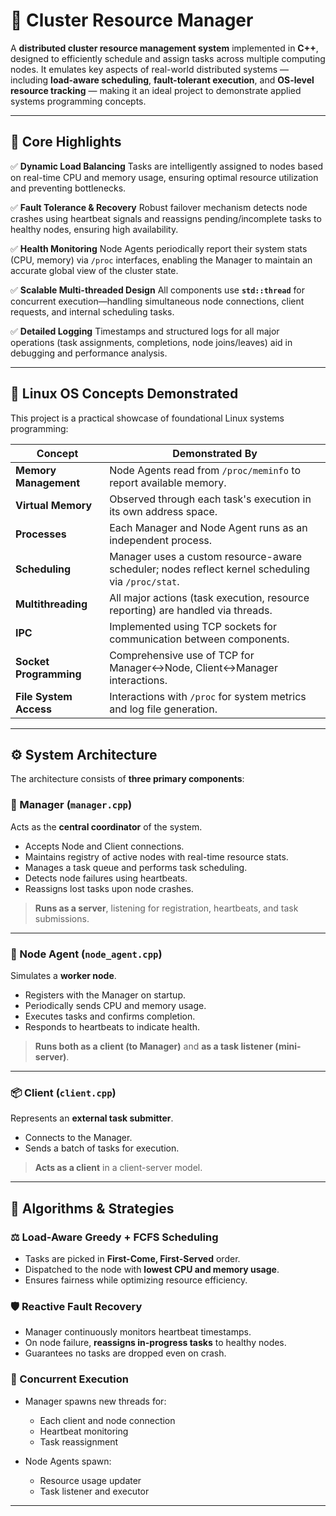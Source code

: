 
# 🚀 Cluster Resource Manager

A **distributed cluster resource management system** implemented in **C++**, designed to efficiently schedule and assign tasks across multiple computing nodes. It emulates key aspects of real-world distributed systems — including **load-aware scheduling**, **fault-tolerant execution**, and **OS-level resource tracking** — making it an ideal project to demonstrate applied systems programming concepts.

---

## 🌟 Core Highlights

✅ **Dynamic Load Balancing**
Tasks are intelligently assigned to nodes based on real-time CPU and memory usage, ensuring optimal resource utilization and preventing bottlenecks.

✅ **Fault Tolerance & Recovery**
Robust failover mechanism detects node crashes using heartbeat signals and reassigns pending/incomplete tasks to healthy nodes, ensuring high availability.

✅ **Health Monitoring**
Node Agents periodically report their system stats (CPU, memory) via `/proc` interfaces, enabling the Manager to maintain an accurate global view of the cluster state.

✅ **Scalable Multi-threaded Design**
All components use **`std::thread`** for concurrent execution—handling simultaneous node connections, client requests, and internal scheduling tasks.

✅ **Detailed Logging**
Timestamps and structured logs for all major operations (task assignments, completions, node joins/leaves) aid in debugging and performance analysis.

---

## 🧠 Linux OS Concepts Demonstrated

This project is a practical showcase of foundational Linux systems programming:

| Concept                | Demonstrated By                                                                                   |
| ---------------------- | ------------------------------------------------------------------------------------------------- |
| **Memory Management**  | Node Agents read from `/proc/meminfo` to report available memory.                                 |
| **Virtual Memory**     | Observed through each task's execution in its own address space.                                  |
| **Processes**          | Each Manager and Node Agent runs as an independent process.                                       |
| **Scheduling**         | Manager uses a custom resource-aware scheduler; nodes reflect kernel scheduling via `/proc/stat`. |
| **Multithreading**     | All major actions (task execution, resource reporting) are handled via threads.                   |
| **IPC**                | Implemented using TCP sockets for communication between components.                               |
| **Socket Programming** | Comprehensive use of TCP for Manager↔Node, Client↔Manager interactions.                           |
| **File System Access** | Interactions with `/proc` for system metrics and log file generation.                             |

---

## ⚙️ System Architecture

The architecture consists of **three primary components**:

### 🧠 Manager (`manager.cpp`)

Acts as the **central coordinator** of the system.

* Accepts Node and Client connections.
* Maintains registry of active nodes with real-time resource stats.
* Manages a task queue and performs task scheduling.
* Detects node failures using heartbeats.
* Reassigns lost tasks upon node crashes.

> **Runs as a server**, listening for registration, heartbeats, and task submissions.

---

### 🧩 Node Agent (`node_agent.cpp`)

Simulates a **worker node**.

* Registers with the Manager on startup.
* Periodically sends CPU and memory usage.
* Executes tasks and confirms completion.
* Responds to heartbeats to indicate health.

> **Runs both as a client (to Manager)** and **as a task listener (mini-server)**.

---

### 📦 Client (`client.cpp`)

Represents an **external task submitter**.

* Connects to the Manager.
* Sends a batch of tasks for execution.

> **Acts as a client** in a client-server model.

---

## 🧮 Algorithms & Strategies

### ⚖️ Load-Aware Greedy + FCFS Scheduling

* Tasks are picked in **First-Come, First-Served** order.
* Dispatched to the node with **lowest CPU and memory usage**.
* Ensures fairness while optimizing resource efficiency.

### 🛡️ Reactive Fault Recovery

* Manager continuously monitors heartbeat timestamps.
* On node failure, **reassigns in-progress tasks** to healthy nodes.
* Guarantees no tasks are dropped even on crash.

### 🔄 Concurrent Execution

* Manager spawns new threads for:

  * Each client and node connection
  * Heartbeat monitoring
  * Task reassignment
* Node Agents spawn:

  * Resource usage updater
  * Task listener and executor

---

